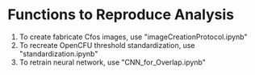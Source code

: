 # Functions to Reproduce Analysis
1. To create fabricate Cfos images, use "imageCreationProtocol.ipynb"
2. To recreate OpenCFU threshold standardization, use "standardization.ipynb"
3. To retrain neural network, use "CNN_for_Overlap.ipynb"

